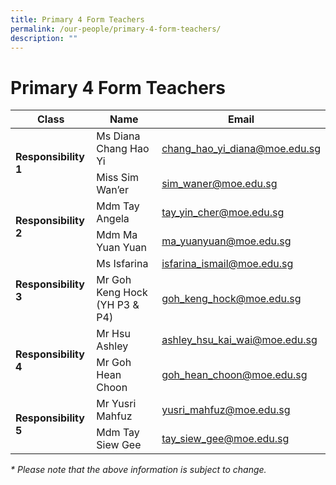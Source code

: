 ```yaml
---
title: Primary 4 Form Teachers
permalink: /our-people/primary-4-form-teachers/
description: ""
---
```

# Primary 4 Form Teachers

<table>
<thead>
  <tr>
    <th>Class</th>
    <th>Name</th>
    <th>Email</th>
  </tr>
</thead>
<tbody>
  <tr>
    <td rowspan="2"><b>Responsibility 1</b></td>
    <td>Ms Diana Chang Hao Yi</td>
    <td><a href="mailto:chang_hao_yi_diana@moe.edu.sg">chang_hao_yi_diana@moe.edu.sg</a></td>
  </tr>
  <tr>
    <td>Miss Sim Wan’er<br></td>
    <td><a href="mailto:sim_waner@moe.edu.sg">sim_waner@moe.edu.sg</a><br></td>
  </tr>
  <tr>
    <td rowspan="2"><b>Responsibility 2</b></td>
    <td>Mdm Tay Angela</td>
    <td><a href="mailto:tay_yin_cher@moe.edu.sg">tay_yin_cher@moe.edu.sg</a></td>
  </tr>
  <tr>
    <td>Mdm Ma Yuan Yuan</td>
    <td><a href="mailto:ma_yuanyuan@moe.edu.sg">ma_yuanyuan@moe.edu.sg</a></td>
  </tr>
  <tr>
    <td rowspan="2"><b>Responsibility 3</b></td>
    <td>Ms Isfarina</td>
    <td><a href="mailto:isfarina_ismail@moe.edu.sg">isfarina_ismail@moe.edu.sg</a></td>
  </tr>
  <tr>
    <td>Mr Goh Keng Hock (YH P3 &amp; P4)</td>
    <td><a href="mailto:goh_keng_hock@moe.edu.sg">goh_keng_hock@moe.edu.sg</a></td>
  </tr>
  <tr>
    <td rowspan="2"><b>Responsibility 4</b></td>
    <td>Mr Hsu Ashley</td>
    <td><a href="mailto:ashley_hsu_kai_wai@moe.edu.sg">ashley_hsu_kai_wai@moe.edu.sg</a></td>
  </tr>
  <tr>
    <td>Mr Goh Hean Choon</td>
    <td><a href="mailto:goh_hean_choon@moe.edu.sg">goh_hean_choon@moe.edu.sg</a></td>
  </tr>
  <tr>
    <td rowspan="2"><b>Responsibility 5</b></td>
    <td>Mr Yusri Mahfuz</td>
    <td><a href="mailto:yusri_mahfuz@moe.edu.sg">yusri_mahfuz@moe.edu.sg</a></td>
  </tr>
  <tr>
    <td>Mdm Tay Siew Gee</td>
    <td><a href="mailto:tay_siew_gee@moe.edu.sg">tay_siew_gee@moe.edu.sg</a></td>
  </tr>
</tbody>
</table>

_\* Please note that the above information is subject to change._